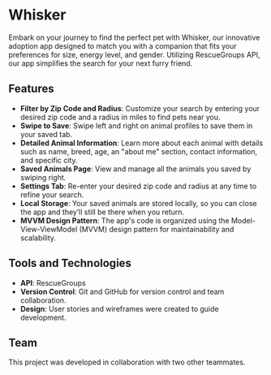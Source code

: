 # Whisker

Embark on your journey to find the perfect pet with Whisker, our innovative adoption app designed to match you with a companion that fits your preferences for size, energy level, and gender. Utilizing RescueGroups API, our app simplifies the search for your next furry friend.

## Features

- **Filter by Zip Code and Radius**: Customize your search by entering your desired zip code and a radius in miles to find pets near you.
- **Swipe to Save**: Swipe left and right on animal profiles to save them in your saved tab.
- **Detailed Animal Information**: Learn more about each animal with details such as name, breed, age, an "about me" section, contact information, and specific city.
- **Saved Animals Page**: View and manage all the animals you saved by swiping right.
- **Settings Tab**: Re-enter your desired zip code and radius at any time to refine your search.
- **Local Storage**: Your saved animals are stored locally, so you can close the app and they’ll still be there when you return.
- **MVVM Design Pattern**: The app's code is organized using the Model-View-ViewModel (MVVM) design pattern for maintainability and scalability.

## Tools and Technologies

- **API**: RescueGroups
- **Version Control**: Git and GitHub for version control and team collaboration.
- **Design**: User stories and wireframes were created to guide development.

## Team

This project was developed in collaboration with two other teammates.

